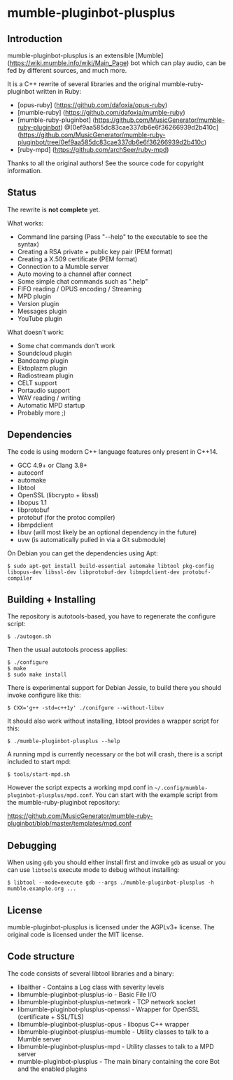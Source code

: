 # mumble-pluginbot-plusplus

## Introduction

mumble-pluginbot-plusplus is an extensible [Mumble] (https://wiki.mumble.info/wiki/Main_Page) bot which can play audio, can be fed by different sources, and much more.

It is a C++ rewrite of several libraries and the original mumble-ruby-pluginbot written in Ruby:

- [opus-ruby] (https://github.com/dafoxia/opus-ruby)
- [mumble-ruby] (https://github.com/dafoxia/mumble-ruby)
- [mumble-ruby-pluginbot] (https://github.com/MusicGenerator/mumble-ruby-pluginbot) @[0ef9aa585dc83cae337db6e6f36266939d2b410c] (https://github.com/MusicGenerator/mumble-ruby-pluginbot/tree/0ef9aa585dc83cae337db6e6f36266939d2b410c)
- [ruby-mpd] (https://github.com/archSeer/ruby-mpd)

Thanks to all the original authors! See the source code for copyright information.

## Status

The rewrite is **not complete** yet.

What works:

- Command line parsing (Pass "--help" to the executable to see the syntax)
- Creating a RSA private + public key pair (PEM format)
- Creating a X.509 certificate (PEM format)
- Connection to a Mumble server
- Auto moving to a channel after connect
- Some simple chat commands such as ".help"
- FIFO reading / OPUS encoding / Streaming
- MPD plugin
- Version plugin
- Messages plugin
- YouTube plugin

What doesn't work:

- Some chat commands don't work
- Soundcloud plugin
- Bandcamp plugin
- Ektoplazm plugin
- Radiostream plugin
- CELT support
- Portaudio support
- WAV reading / writing
- Automatic MPD startup
- Probably more ;)

## Dependencies

The code is using modern C++ language features only present in C++14.

- GCC 4.9+ or Clang 3.8+
- autoconf
- automake
- libtool
- OpenSSL (libcrypto + libssl)
- libopus 1.1
- libprotobuf
- protobuf (for the protoc compiler)
- libmpdclient
- libuv (will most likely be an optional dependency in the future)
- uvw (is automatically pulled in via a Git submodule)

On Debian you can get the dependencies using Apt:

    $ sudo apt-get install build-essential automake libtool pkg-config libopus-dev libssl-dev libprotobuf-dev libmpdclient-dev protobuf-compiler

## Building + Installing

The repository is autotools-based, you have to regenerate the configure script:

    $ ./autogen.sh

Then the usual autotools process applies:

    $ ./configure
    $ make
    $ sudo make install
	
There is experimental support for Debian Jessie, to build there you should invoke configure like this:

	$ CXX='g++ -std=c++1y' ./conifgure --without-libuv

It should also work without installing, libtool provides a wrapper script for this:

    $ ./mumble-pluginbot-plusplus --help
    
A running mpd is currently necessary or the bot will crash, there is a script included to start mpd:

    $ tools/start-mpd.sh

However the script expects a working mpd.conf in `~/.config/mumble-pluginbot-plusplus/mpd.conf`. You can start with the example script from the mumble-ruby-pluginbot repository:

https://github.com/MusicGenerator/mumble-ruby-pluginbot/blob/master/templates/mpd.conf

## Debugging

When using `gdb` you should either install first and invoke `gdb` as usual or you can use `libtool`s execute mode to debug without installing:

    $ libtool --mode=execute gdb --args ./mumble-pluginbot-plusplus -h mumble.example.org ...

## License

mumble-pluginbot-plusplus is licensed under the AGPLv3+ license. The original code is licensed under the MIT license.

## Code structure

The code consists of several libtool libraries and a binary:

- libaither - Contains a Log class with severity levels
- libmumble-pluginbot-plusplus-io - Basic File I/O
- libmumble-pluginbot-plusplus-network - TCP network socket
- libmumble-pluginbot-plusplus-openssl - Wrapper for OpenSSL (certificate + SSL/TLS)
- libmumble-pluginbot-plusplus-opus - libopus C++ wrapper
- libmumble-pluginbot-plusplus-mumble - Utility classes to talk to a Mumble server
- libmumble-pluginbot-plusplus-mpd - Utility classes to talk to a MPD server
- mumble-pluginbot-plusplus - The main binary containing the core Bot and the enabled plugins

